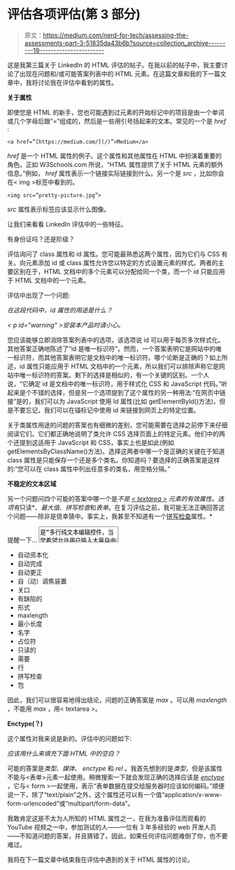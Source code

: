 # 评估各项评估(第 3 部分)

> 原文：<https://medium.com/nerd-for-tech/assessing-the-assessments-part-3-51835da43b6b?source=collection_archive---------19----------------------->

这是我第三篇关于 LinkedIn 的 HTML 评估的帖子。在我以前的帖子中，我主要讨论了出现在问题和/或可能答案列表中的 HTML 元素。在这篇文章和我的下一篇文章中，我将讨论我在评估中看到的属性。

**关于属性**

即使您是 HTML 的新手，您也可能遇到过元素的开始标记中的项目是由一个单词或几个字母后跟“=”组成的，然后是一些用引号括起来的文本。常见的一个是 *href* :

```
<a href=”[https://medium.com/](/)”>Medium</a>
```

*href* 是一个 HTML 属性的例子。这个属性和其他属性在 HTML 中扮演着重要的角色。正如 W3Schools.com 所说，“HTML 属性提供了关于 HTML 元素的额外信息。”例如， *href* 属性表示一个链接实际链接到什么。另一个是 *src* ，比如你会在< img >标签中看到的。

```
<img src=”pretty-picture.jpg”>
```

*src* 属性表示标签应该显示什么图像。

让我们来看看 LinkedIn 评估中的一些特征。

有身份证吗？还是阶级？

评估询问了 class 属性和 id 属性。您可能最熟悉这两个属性，因为它们与 CSS 有关。向元素添加 id 或 class 属性允许您以特定的方式设置元素的样式。两者的主要区别在于，HTML 文档中的多个元素可以分配给同一个类，而一个 id 只能应用于 HTML 文档中的一个元素。

评估中出现了一个问题:

*在这段代码中，id 属性的用途是什么？*

*< p id="warning" >安装本产品时请小心。</p>*

您应该能够立即消除答案列表中的选项，该选项说 id 可以用于每页多次样式化。其他答案正确地陈述了“id 是唯一标识符”。然而，一个答案表明它是网站中的唯一标识符，而其他答案表明它是文档中的唯一标识符。哪个论断是正确的？如上所述，id 属性只能应用于 HTML 文档中的一个元素，所以我们可以排除声称它是网站中唯一标识符的答案。剩下的选择是相似的，有一个关键的区别。一个人说，“它确定 id 是文档中的唯一标识符，用于样式化 CSS 和 JavaScript 代码。”听起来是个不错的选择，但是另一个选项提到了这个属性的另一种用法:“在网页中链接”是的，我们可以为 JavaScript 使用 Id 属性(比如 getElementById()方法)，但是不要忘记，我们可以在锚标记中使用 id 来链接到网页上的特定位置。

关于类属性用途的问题的答案也有细微的差别，您可能需要在选择之前停下来仔细阅读它们。它们都正确地说明了类允许 CSS 选择页面上的特定元素。他们中的两个还提到这适用于 JavaScript 和 CSS，事实上也是如此(例如 getElementsByClassName()方法)。选择这两者中哪一个是正确的关键在于知道 class 属性是只能保存一个还是多个类名。你知道吗？要选择的正确答案是这样的:“您可以在 class 属性中列出任意多的类名，用空格分隔。”

**不稳定的文本区域**

另一个问题问四个可能的答案中哪一个是*不是 [< textarea >](https://developer.mozilla.org/en-US/docs/Web/HTML/Element/textarea) 元素的有效属性。选项有*只读*、*最大值*、*拼写检查*和*表单*。在复习评估之前，我可能无法正确回答这个问题——除非是侥幸猜中。事实上，我甚至不知道有一个[拼写检查](https://www.w3schools.com/tags/att_global_spellcheck.asp#:~:text=The%20spellcheck%20attribute%20specifies%20whether,Text%20in%20elements)属性。*

提醒一下… <textarea>是“多行纯文本编辑控件，当您希望允许用户输入大量自由格式的文本时非常有用。”Mozilla Developer Network 列出了该元素的 16 个属性:</textarea>

*   自动资本化
*   自动完成
*   自动更正
*   自（动）调焦装置
*   关口
*   有缺陷的
*   形式
*   maxlength
*   最小长度
*   名字
*   占位符
*   只读的
*   需要
*   行
*   拼写检查
*   包

因此，我们可以很容易地得出结论，问题的正确答案是 *max* 。可以用 *maxlength* ，不能用 *max* ，用< textarea >。

**Enctype(？)**

这个属性对我来说是新的。评估中的问题如下:

*应该用什么来填充下面 HTML 中的空白？*

*<form method = " post " action = " mailto:info @ LinkedIn . com " _ _ _ _ _ _ = " text/plain ">*

可能的答案是*类型*、*媒体*、 *enctype* 和 *rel* 。我首先想到的是*类型*，但是该属性不能与<表单>元素一起使用。稍微搜索一下就会发现正确的选择应该是 [*enctype*](https://www.w3schools.com/tags/att_form_enctype.asp) ，它与< form >一起使用，表示“表单数据在提交给服务器时应该如何编码。”顺便说一下，除了“text/plain”之外，这个属性还可以有一个值“application/x-www-form-urlencoded”或“multipart/form-data”。

我敢肯定这是不太为人所知的 HTML 属性之一，在我为准备评估而观看的 YouTube 视频之一中，参加测试的人——一位有 3 年多经验的 web 开发人员——不知道问题的答案，并且猜错了。因此，如果任何评估问题难倒了你，也不要难过。

我将在下一篇文章中结束我在评估中遇到的关于 HTML 属性的讨论。